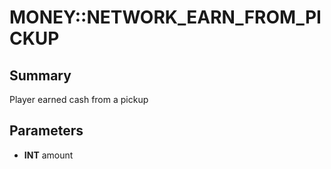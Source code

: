 # MONEY::NETWORK_EARN_FROM_PICKUP

## Summary
Player earned cash from a pickup

## Parameters
* **INT** amount